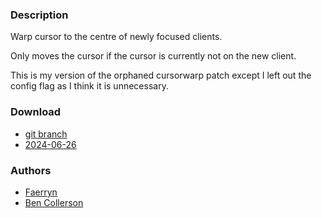 ### Description
Warp cursor to the centre of newly focused clients.

Only moves the cursor if the cursor is currently not on the new client.

This is my version of the orphaned cursorwarp patch except I left out the
config flag as I think it is unnecessary.

### Download
- [git branch](https://codeberg.org/bencc/dwl/src/branch/warpcursor)
- [2024-06-26](https://codeberg.org/dwl/dwl-patches/raw/branch/main/patches/warpcursor/warpcursor.patch)

### Authors
- [Faerryn](https://github.com/faerryn)
- [Ben Collerson](https://codeberg.org/bencc)
